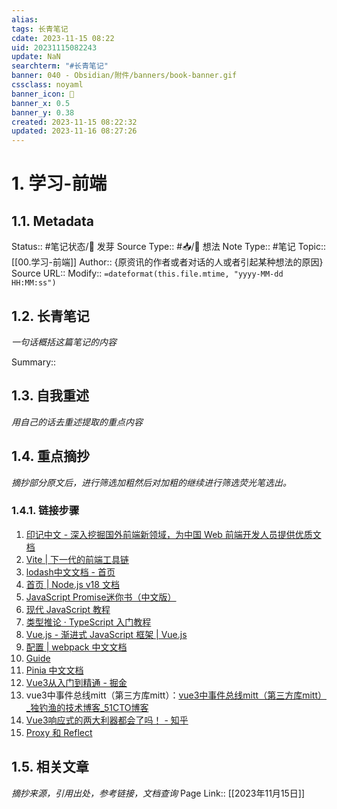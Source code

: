 ```yaml
---
alias: 
tags: 长青笔记
cdate: 2023-11-15 08:22
uid: 20231115082243
update: NaN
searchterm: "#长青笔记"
banner: 040 - Obsidian/附件/banners/book-banner.gif
cssclass: noyaml
banner_icon: 💌
banner_x: 0.5
banner_y: 0.38
created: 2023-11-15 08:22:32
updated: 2023-11-16 08:27:26
---
```


# 1. 学习-前端

## 1.1. Metadata

Status:: #笔记状态/🌱 发芽
Source Type:: #📥/💭 想法 
Note Type:: #笔记
Topic:: [[00.学习-前端]]
Author:: {原资讯的作者或者对话的人或者引起某种想法的原因}
Source URL::
Modify:: `=dateformat(this.file.mtime, "yyyy-MM-dd HH:MM:ss")`

## 1.2. 长青笔记

_一句话概括这篇笔记的内容_

Summary::

## 1.3. 自我重述

_用自己的话去重述提取的重点内容_

## 1.4. 重点摘抄

_摘抄部分原文后，进行筛选加粗然后对加粗的继续进行筛选荧光笔选出。_
### 1.4.1. 链接步骤
1. [印记中文 - 深入挖掘国外前端新领域，为中国 Web 前端开发人员提供优质文档](https://docschina.org/)
2. [Vite | 下一代的前端工具链](https://cn.vitejs.dev/)
3. [lodash中文文档 - 首页](http://lodash.think2011.net/)
4. [首页 | Node.js v18 文档](https://nodejs.cn/dist/latest-v18.x/docs/api/)
5. [JavaScript Promise迷你书（中文版）](http://liubin.org/promises-book/)
6. [现代 JavaScript 教程](https://zh.javascript.info/)
7. [类型推论 · TypeScript 入门教程](https://ts.xcatliu.com/basics/type-inference.html)
8. [Vue.js - 渐进式 JavaScript 框架 | Vue.js](https://cn.vuejs.org/)
9. [配置 | webpack 中文文档](https://webpack.docschina.org/configuration/#use-different-configuration-file)
10. [Guide](https://unocss.dev/guide/)
11. [Pinia 中文文档](https://pinia.web3doc.top/)
12. [Vue3从入门到精通 - 掘金](https://juejin.cn/post/7249610070718152764)
13. vue3中事件总线mitt（第三方库mitt）：[vue3中事件总线mitt（第三方库mitt）\_独钓渔的技术博客\_51CTO博客](https://blog.51cto.com/lenglingx/6388437)
14. [Vue3响应式的两大利器都会了吗！ - 知乎](https://zhuanlan.zhihu.com/p/599606562)
15. [Proxy 和 Reflect](https://zh.javascript.info/proxy#proxy-de-ju-xian-xing)
## 1.5. 相关文章

_摘抄来源，引用出处，参考链接，文档查询_
Page Link::
[[2023年11月15日]]

